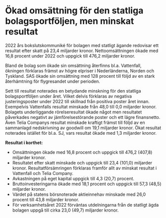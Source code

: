 # Ökad omsättning för den statliga bolagsportföljen, men minskat resultat

2022 års bokslutskommuniké för bolagen med statligt ägande redovisar ett resultat efter skatt på 23,4 miljarder kronor. Nettoomsättningen ökade med 16,8 procent under 2022 och uppgick till 476,2 miljarder kronor.

Bland de bolag som ökade sin omsättning återfinns bl.a. Vattenfall, ökningen förklaras främst av högre elpriser i Nederländerna, Norden och Tyskland. SAS ökade sin omsättning med 128 procent till följd av en stark återhämtning för flygresandet under perioden.

Sett till resultat noterades en betydande minskning för den statliga bolagsportföljen under året. Vilket delvis förklaras av negativa justeringsposter under 2022 till skillnad från positiva poster året innan. Exempelvis Vattenfalls resultat minskade från 48,0 till 0,0 miljarder kronor. Bolagets underliggande rörelseresultat ökade något men resultatet påverkades negativt av jämförelsestörande poster och ett lägre finansnetto. Även Telia Companys resultat minskade kraftigt främst till följd av en sammanlagd nedskrivning av goodwill om 19,1 miljarder kronor. Ökat resultat noterades istället för bl.a. SJ, vars resultat ökade med 1,3 miljarder kronor.

**Resultat i korthet:**

* Omsättningen ökade med 16,8 procent och uppgick till 476,2 (407,8\) miljarder kronor.
* Resultatet efter skatt minskade och uppgick till 23,4 (101,0\) miljarder kronor. Resultatförsämringen förklaras framför allt av minskat resultat i Vattenfall och Telia Company.
* Avkastningen på eget kapital uppgick till 4,3 (20,7\) procent.
* Bruttoinvesteringarna ökade med 18,1 procent och uppgick till 57,3 (48,5\) miljarder kronor.
* Värdet på statens börsnoterade aktieinnehav minskade med 26,0 procent till 43,8 miljarder kronor.
* För verksamhetsåret 2022 förväntas utdelningarna från de statligt ägda bolagen uppgå till cirka 23,0 (49,7\) miljarder kronor.
